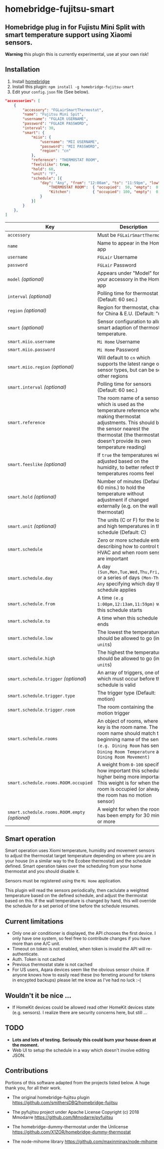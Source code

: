 # homebridge-fujitsu-smart
## Homebridge plug in for Fujistu Mini Split with smart temperature support using Xiaomi sensors.

**Warning** this plugin this is currently experimental, use at your own risk!

## Installation

1. Install [homebridge](https://github.com/nfarina/homebridge#installation-details)
2. Install this plugin: `npm install -g homebridge-fujitsu-smart`
3. Edit your `config.json` file (See below).

```json
"accessories": [
    {
        "accessory": "FGLairSmartThermostat",
        "name": "Fujitsu Mini Spit",
        "username": "FGLAIR USERNAME",
        "password": "FGLAIR PASSWORD",
        "interval": 30,
        "smart": {
            "miio": {
                "username": "MII USERNAME",
                "password": "MII PASSWORD",
                "region": "cn"
            },
            "reference": "THERMOSTAT ROOM",
            "feelslike": true,
            "hold": 60,
            "unit": "F",
            "schedule": [{
                "day": "Any", "from": "12:00am", "to": "11:59pm", "low": 67, "high": 75, "rooms": {
                    "THERMOSTAT ROOM":  { "occupied":  50, "empty":  0 },
                    "Kitchen":          { "occupied": 100, "empty":  0 }
                }
            }]
        }
    },
]
```
| Key | Description |
| --- | --- |
| `accessory` | Must be `FGLairSmartThermostat` |
| `name` | Name to appear in the Home app |
| `username` | `FGLair` Username |
| `password` | `FGLair` Password |
| `model` _(optional)_ | Appears under "Model" for your accessory in the Home app |
| `interval` _(optional)_ | Polling time for thermostat (Default: 60 sec.) |
| `region` _(optional)_ | Region for thermostat, change for China & E.U. (Default: "us") |
| `smart` _(optional)_ | Sensor configuration to allow smart adaption of thermostat temperature. |
| `smart.miio.username` | `Mi Home` Username |
| `smart.miio.password` | `Mi Home` Password |
| `smart.miio.region` _(optional)_ | Will default to `cn` which supports the latest range of sensor types, but can be set to other regions |
| `smart.interval` _(optional)_ | Polling time for sensors (Default: 60 sec.) |
| `smart.reference` | The room name of a sensor which is used as the temperature reference when making thermostat adjustments. This should be the sensor nearest the thermostat (the thermostat API doesn't provide its own temperature reading) |
| `smart.feeslike` _(optional)_ | If `true` the temperatures will be adjusted based on the humidity, to better refect the temperatures rooms feel |
| `smart.hold` _(optional)_ | Number of minutes (Default: 60 mins.) to hold the temperature without adjustment if changed externally (e.g. on the wall thermostat)
| `smart.unit` _(optional)_ | The units (C or F) for the low and high temperatures in the schedule (Default: C) |
| `smart.schedule` | Zero or more schedule entries describing how to control the HVAC and when room sensors are important |
| `smart.schedule.day` | A day `(Sun,Mon,Tue,Wed,Thu,Fri,Sat)` or a series of days `(Mon-Thu)` or `Any` specifying which day this schedule applies |
| `smart.schedule.from` | A time `(e.g 1:00pm,12:13am,11:59pm)` when this schedule starts |
| `smart.schedule.to` | A time when this schedule ends |
| `smart.schedule.low` | The lowest the temperature should be allowed to go (in `unit`s) |
| `smart.schedule.high` | The highest the temperature should be allowed to go (in `unit`s)  |
| `smart.schedule.trigger` _(optional_) | An array of triggers, one of which must occur before this schedule is valid |
| `smart.schedule.trigger.type` | The trigger type (Default: motion)
| `smart.schedule.trigger.room` | The room containing the motion trigger |
| `smart.schedule.rooms` | An object of rooms, where the key is the room name. The room name should match the beginning name of the sensor `(e.g. Dining Room` has sensors `Dining Room Temperature` and `Dining Room Movement)` |
| `smart.schedule.rooms.ROOM.occupied` | A weight from `0-100` specifying how important this schedule is, higher being more important. This weight is for when the room is occupied (or always if the room has no motion sensor) |
| `smart.schedule.rooms.ROOM.empty` _(optional)_ | A weight for when the room has been empty for 30 minutes or more |

## Smart operation
Smart operation uses Xiomi temperature, humidity and movement sensors to adjust the thermostat target temperature depending on where you are in your house (in a similar way to the Ecobee thermostat) and the schedule defined. Smart operation takes over the scheduling from your home thermostat and you should disable it.

Sensors must be registered using the `Mi Home` application.

This plugin will read the sensors periodically, then caclulate a weighted temperature based on the defined schedule, and adjust the thermostat based on this. If the wall temperature is changed by hand, this will override the schedule for a set period of time before the schedule resumes.

## Current limitations
- Only one air conditioner is displayed, the API chooses the first device.  I only have one system, so feel free to contribute changes if you have more than one A/C unit.
- Timeout on token is not enabled, when token is invalid the API will re-authenticate.
- Auth. Token is not cached
- Previous thermostat state is not cached
- For US users, Aqara devices seem like the obvious sensor choice. If anyone knows how to easily read these (no ferreting around for tokens in encypted backups) please let me know as I've had no luck :-(

## Wouldn't it be nice ...
- If HomeKit devices could be allowed read other HomeKit devices state (e.g. sensors). I realize there are security concerns here, but still ...

## TODO
- **Lots and lots of testing. Seriously this could burn your house down at the moment.**
- Web UI to setup the schedule in a way which doesn't involve editing JSON.

## Contributions
Portions of this software adapted from the projects listed below.  A huge thank you, for all their work.

- The original homebridge-fujitsu plugin https://github.com/smithersDBQ/homebridge-fujitsu

- The pyfujitsu project under Apache License
Copyright (c) 2018 Mmodarre https://github.com/Mmodarre/pyfujitsu

- The homebridge-dummy-thermostat under the Unlicense
https://github.com/X1ZOR/homebridge-dummy-thermostat

- The node-mihome library https://github.com/maxinminax/node-mihome
